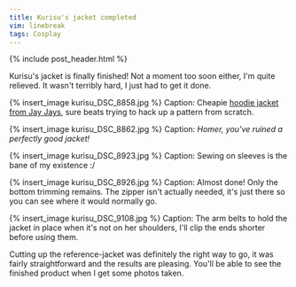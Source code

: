 ```yaml
---
title: Kurisu's jacket completed
vim: linebreak
tags: Cosplay
---
```


{% include post_header.html %}

Kurisu's jacket is finally finished! Not a moment too soon either, I'm quite relieved. It wasn't terribly hard, I just had to get it done.

{% insert_image kurisu_DSC_8858.jpg %}
Caption: Cheapie [hoodie jacket from Jay Jays](http://www.jayjays.com.au/guys/sweats/548521), sure beats trying to hack up a pattern from scratch.

{% insert_image kurisu_DSC_8862.jpg %}
Caption: *Homer, you've ruined a perfectly good jacket!*

{% insert_image kurisu_DSC_8923.jpg %}
Caption: Sewing on sleeves is the bane of my existence :/

{% insert_image kurisu_DSC_8926.jpg %}
Caption: Almost done! Only the bottom trimming remains. The zipper isn't actually needed, it's just there so you can see where it would normally go.

{% insert_image kurisu_DSC_9108.jpg %}
Caption: The arm belts to hold the jacket in place when it's not on her shoulders, I'll clip the ends shorter before using them.

Cutting up the reference-jacket was definitely the right way to go, it was fairly straightforward and the results are pleasing. You'll be able to see the finished product when I get some photos taken.
